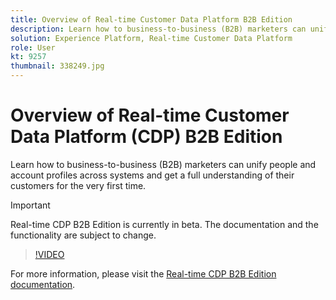 ```yaml
---
title: Overview of Real-time Customer Data Platform B2B Edition
description: Learn how to business-to-business (B2B) marketers can unify people and account profiles across systems and get a full understanding of their customers for the very first time.
solution: Experience Platform, Real-time Customer Data Platform
role: User
kt: 9257
thumbnail: 338249.jpg
---
```

# Overview of Real-time Customer Data Platform (CDP) B2B Edition

Learn how to business-to-business (B2B) marketers can unify people and account profiles across systems and get a full understanding of their customers for the very first time.

>[!IMPORTANT]
>
>Real-time CDP B2B Edition is currently in beta. The documentation and the functionality are subject to change.

>[!VIDEO](https://video.tv.adobe.com/v/338249?quality=12&learn=on)



For  more information, please visit the [Real-time CDP B2B Edition documentation](https://experienceleague.adobe.com/docs/experience-platform/rtcdp/b2b-overview.html).